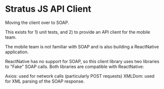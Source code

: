 # Stratus JS API Client

Moving the client over to SOAP.

This exists for 1) unit tests, and 2) to provide an API client for the mobile team.

The mobile team is not familiar with SOAP and is also building a ReactNative application.

ReactNative has no support for SOAP, so this client library uses two libraries to "Fake" SOAP calls. Both libraries are compatible with ReactNative:

Axios:	used for network calls (particularly POST requests)
XMLDom:	used for XML parsing of the SOAP response.
